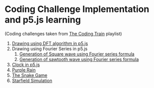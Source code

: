 <h1>Coding Challenge Implementation and p5.js learning</h1>
(Coding challenges taken from <a href="https://www.youtube.com/playlist?list=PLRqwX-V7Uu6ZiZxtDDRCi6uhfTH4FilpH">The Coding Train</a> playlist)
<ol>
  <li><a href="https://github.com/TamilRavi214/p5_js_codes/tree/master/drawing_with_DFT">Drawing using DFT algorithm in p5.js</a></li>
  <li>Drawing using Fourier Series in p5.js
    <ol>
      <li><a href="https://github.com/TamilRavi214/p5_js_codes/blob/master/drawing_with_fourier_series/fourier_sawtooth_wave.js">Generation of Square wave using Fourier series formula</a></li>
      <li><a href="https://github.com/TamilRavi214/p5_js_codes/blob/master/drawing_with_fourier_series/fourier_sine_wave.js">Generation of sawtooth wave using Fourier series formula</a></li>
      </ol>
  </li>
  <li><a href="https://github.com/TamilRavi214/p5_js_codes/tree/master/flicker_clock">Clock in p5.js</a></li>
  <li><a href="https://github.com/TamilRavi214/p5_js_codes/tree/master/purple_rain">Purple Rain</a></li>
  <li><a href="https://github.com/TamilRavi214/p5_js_codes/tree/master/snake_game">The Snake Game</a></li>
  <li><a href="https://github.com/TamilRavi214/p5_js_codes/tree/master/starfield">Starfield Simulation</a></li>
  </ol>

